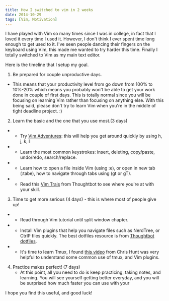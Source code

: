 ```yaml
---
title: How I switched to vim in 2 weeks 
date: 2014-10-29 
tags: [Vim, Motivation]
---
```


I have played with Vim so many times since I was in college, in fact that I
loved it every time I used it. However, I don't think I ever spent time
long enough to get used to it. I've seen people dancing their fingers on the
keyboard using Vim, this made me wanted to try harder this time.
Finally I totally switched to Vim as my main text editor. 

Here is the timeline that I setup my goal.

1. Be prepared for couple unproductive days.
  * This means that your productivity level from go down from 100% to 10%-20%
      which means you probably won't be able to get your work done in couple of
      first days. This is totally normal since you will be focusing on learning
      Vim rather than focusing on anything else. With this being said, please
      don't try to learn Vim when you're in the middle of tight deadline
      project. :)

2. Learn the basic and the one that you use most.(3 days)
  * - Try [Vim Adventures](http://vim-adventures.com): this will help you get
      around quickly by using h, j, k, l
  * - Learn the most common keystrokes: insert, deleting, copy/paste, undo/redo, search/replace.
  * - Learn how to open a file inside Vim (using :e), or open in new tab
      (:tabe), how to navigate through tabs using (gt or gT).
  * - Read this [Vim Trais](https://upcase.com/vim) from Thoughtbot to see where
      you're at with your skill.
3. Time to get more serious (4 days) - this is where most of people give up!
  * - Read through Vim tutorial until split window chapter.
  * - Install Vim plugins that help you navigate files such as NerdTree, or
        CtrlP files quickly. The best dotfiles resource is from [Thoughtbot
      dotfiles](https://github.com/thoughtbot/dotfiles).
  * - It's time to learn Tmux, I found [this
      video](https://www.youtube.com/watch?v=9jzWDr24UHQ) from Chris Hunt was
      very helpful to understand some common use of tmux, and Vim plugins.
4. Practice makes perfect! (7 days)
   * At this point, all you need to do is keep practicing, taking notes, and
       learning. You will see yourself getting better everyday, and you will be
       surprised how much faster you can use with your 

I hope you find this useful, and good luck!
